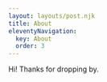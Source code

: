 ```yaml
---
layout: layouts/post.njk
title: About
eleventyNavigation:
  key: About
  order: 3
---
```


Hi! Thanks for dropping by.
